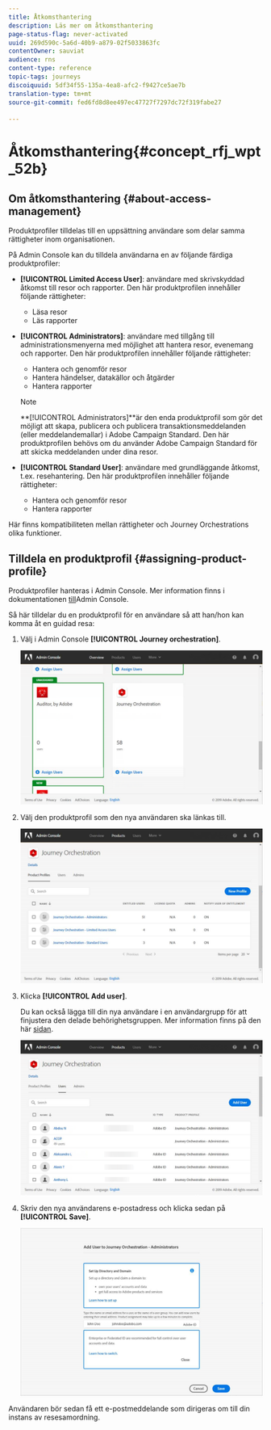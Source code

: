 ```yaml
---
title: Åtkomsthantering
description: Läs mer om åtkomsthantering
page-status-flag: never-activated
uuid: 269d590c-5a6d-40b9-a879-02f5033863fc
contentOwner: sauviat
audience: rns
content-type: reference
topic-tags: journeys
discoiquuid: 5df34f55-135a-4ea8-afc2-f9427ce5ae7b
translation-type: tm+mt
source-git-commit: fed6fd8d8ee497ec47727f7297dc72f319fabe27

---
```



# Åtkomsthantering{#concept_rfj_wpt_52b}

## Om åtkomsthantering {#about-access-management}

Produktprofiler tilldelas till en uppsättning användare som delar samma rättigheter inom organisationen.

På Admin Console kan du tilldela användarna en av följande färdiga produktprofiler:

* **[!UICONTROL Limited Access User]**: användare med skrivskyddad åtkomst till resor och rapporter. Den här produktprofilen innehåller följande rättigheter:
   * Läsa resor
   * Läs rapporter

* **[!UICONTROL Administrators]**: användare med tillgång till administrationsmenyerna med möjlighet att hantera resor, evenemang och rapporter. Den här produktprofilen innehåller följande rättigheter:
   * Hantera och genomför resor
   * Hantera händelser, datakällor och åtgärder
   * Hantera rapporter
   >[!NOTE]
   >
   >**[!UICONTROL Administrators]**är den enda produktprofil som gör det möjligt att skapa, publicera och publicera transaktionsmeddelanden (eller meddelandemallar) i Adobe Campaign Standard. Den här produktprofilen behövs om du använder Adobe Campaign Standard för att skicka meddelanden under dina resor.

* **[!UICONTROL Standard User]**: användare med grundläggande åtkomst, t.ex. resehantering. Den här produktprofilen innehåller följande rättigheter:
   * Hantera och genomför resor
   * Hantera rapporter

Här finns [](../assets/do-not-localize/acs_rights_journeys.pdf) kompatibiliteten mellan rättigheter och Journey Orchestrations olika funktioner.

## Tilldela en produktprofil {#assigning-product-profile}

Produktprofiler hanteras i Admin Console. Mer information finns i dokumentationen [till](https://helpx.adobe.com/enterprise/managing/user-guide.html)Admin Console.

Så här tilldelar du en produktprofil för en användare så att han/hon kan komma åt en guidad resa:

1. Välj i Admin Console **[!UICONTROL Journey orchestration]**.

   ![](../assets/user_management.png)

1. Välj den produktprofil som den nya användaren ska länkas till.

   ![](../assets/user_management_2.png)

1. Klicka **[!UICONTROL Add user]**.

   Du kan också lägga till din nya användare i en användargrupp för att finjustera den delade behörighetsgruppen. Mer information finns på den här [sidan](https://helpx.adobe.com/enterprise/using/user-groups.html).

   ![](../assets/user_management_3.png)

1. Skriv den nya användarens e-postadress och klicka sedan på **[!UICONTROL Save]**.

   ![](../assets/user_management_4.png)

Användaren bör sedan få ett e-postmeddelande som dirigeras om till din instans av resesamordning.
